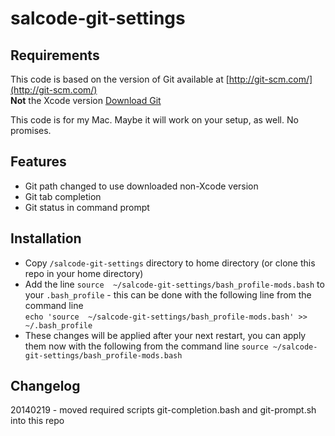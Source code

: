 salcode-git-settings
====================

Requirements
------------

This code is based on the version of Git available at [http://git-scm.com/](http://git-scm.com/)  
**Not** the Xcode version
[Download Git](http://git-scm.com/downloads)

This code is for my Mac.  Maybe it will work on your setup, as well. No promises.

Features
--------
* Git path changed to use downloaded non-Xcode version
* Git tab completion
* Git status in command prompt

Installation
------------
* Copy `/salcode-git-settings` directory to home directory (or clone this repo in your home directory)
* Add the line `source  ~/salcode-git-settings/bash_profile-mods.bash` to 
your `.bash_profile` - this can be done with the following line from the command line  
`echo 'source  ~/salcode-git-settings/bash_profile-mods.bash' >> ~/.bash_profile`
* These changes will be applied after your next restart, you can apply them now with
the following from the command line
`source ~/salcode-git-settings/bash_profile-mods.bash`

Changelog
------------
20140219 - moved required scripts git-completion.bash and git-prompt.sh into this repo
